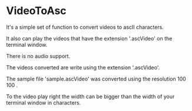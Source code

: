 # VideoToAsc

It's a simple set of function to convert videos to ascII characters.

It also can play the videos that have the extension '.ascVideo' on the terminal window.

There is no audio support.

The videos converted are write using the extension '.ascVideo'.

The sample file 'sample.ascVideo' was converted using the resolution 100 100 .

To the video play right the width can be bigger than the width of your terminal window in characters.
